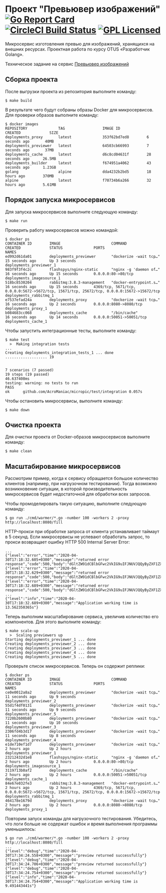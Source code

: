 # Проект "Превьювер изображений" [![Go Report Card](https://goreportcard.com/badge/github.com/AcroManiac/micropic)](https://goreportcard.com/report/github.com/AcroManiac/micropic) [![CircleCI Build Status](https://circleci.com/gh/AcroManiac/micropic.svg?style=shield)](https://circleci.com/gh/AcroManiac/micropic) [![GPL Licensed](https://img.shields.io/badge/license-GPL-green.svg)](https://raw.githubusercontent.com/AcroManiac/micropic/master/LICENSE)
Микросервис изготовления превью для изображений, хранящихся на внешних ресурсах. Проектная работа по курсу OTUS «Разработчик Golang».

Техническое задание на сервис [Превьювер изображений](https://github.com/OtusGolang/final_project/blob/master/03-image-previewer.md)

## Сборка проекта
После выгрузки проекта из репозитория выполните команду:

    $ make build

В результате чего будут собраны образы Docker для микросервисов. Для проверки образов выполните команду:

    $ docker images
    REPOSITORY              TAG                 IMAGE ID            CREATED             SIZE
    deployments_proxy       latest              353f62bd7ed8        6 seconds ago       40MB
    deployments_previewer   latest              64503cb66993        7 seconds ago       37MB
    deployments_cache       latest              d6c8cd04631f        28 seconds ago      26.5MB
    deployments_builder     latest              f674951a4062        43 seconds ago      1.23GB
    golang                  alpine              dda4232b2bd5        18 hours ago        370MB
    alpine                  latest              f70734b6a266        32 hours ago        5.61MB

## Порядок запуска микросервисов
Для запуска микросервисов выполните следующую команду:

    $ make run

Проверить работу микросервисов можно командой:

    $ docker ps
    CONTAINER ID        IMAGE                       COMMAND                  CREATED             STATUS              PORTS                                                                                        NAMES
    ed992d61da01        deployments_previewer       "dockerize -wait tcp…"   15 seconds ago      Up 3 seconds                                                                                                     deployments_previewer_1
    983f9f3f4c2c        flashspys/nginx-static      "nginx -g 'daemon of…"   16 seconds ago      Up 15 seconds       0.0.0.0:80->80/tcp                                                                           deployments_imagesource_1
    518bc8530204        rabbitmq:3.8.3-management   "docker-entrypoint.s…"   16 seconds ago      Up 15 seconds       4369/tcp, 5671/tcp, 0.0.0.0:5672->5672/tcp, 15671/tcp, 25672/tcp, 0.0.0.0:15672->15672/tcp   deployments_rabbitmq_1
    e7537efad24a        deployments_proxy           "dockerize -wait tcp…"   16 seconds ago      Up 2 seconds        0.0.0.0:8080->8080/tcp                                                                       deployments_proxy_1
    b084683cc068        deployments_cache           "/bin/cache"             16 seconds ago      Up 14 seconds       0.0.0.0:50051->50051/tcp                                                                     deployments_cache_1
    
Чтобы запустить интеграционные тесты, выполните команду:

    $ make test
      >  Making integration tests
    ...
    Creating deployments_integration_tests_1 ... done
    ................... 19
    
    
    7 scenarios (7 passed)
    19 steps (19 passed)
    46.637408ms
    testing: warning: no tests to run
    PASS
    ok  	github.com/AcroManiac/micropic/test/integration	0.057s

Чтобы остановить микросервисы, выполните команду:
    
    $ make down

## Очистка проекта
Для очистки проекта от Docker-образов микросервисов выполните команду:

    $ make clean


## Масштабирование микросервисов
Рассмотрим пример, когда к сервису обращается большое количество
клиентов (например, при нагрузочном тестировании).
Тогда возможно возникновение ситуации, в которой производительность
микросервисов будет недостаточной для обработки всех запросов.

Чтобы промоделировать такую ситуацию, выполните следующую команду:

    $ go run ./cmd/warmer/*.go -number 100 -workers 2 -proxy http://localhost:8080/fill

HTTP-прокси при обработке запроса от клиента устанавливает
таймаут в 5 секунд. Если микросервисы не успевают обработать
запрос, то прокси возвращает ошибку HTTP 500 Internal Server Error:

    ...
    {"level":"error","time":"2020-04-30T17:18:32.605+0300","message":"returned error response","code":500,"body":"dGltZW91dCBlbGFwc2VkIG9uIFJNUVJQQyByZXF1ZXN0IHNlbmRpbmc="}
    {"level":"error","time":"2020-04-30T17:18:32.629+0300","message":"returned error response","code":500,"body":"dGltZW91dCBlbGFwc2VkIG9uIFJNUVJQQyByZXF1ZXN0IHNlbmRpbmc="}
    {"level":"error","time":"2020-04-30T17:18:32.689+0300","message":"returned error response","code":500,"body":"dGltZW91dCBlbGFwc2VkIG9uIFJNUVJQQyByZXF1ZXN0IHNlbmRpbmc="}
    ...
    {"level":"info","time":"2020-04-30T17:18:32.689+0300","message":"Application working time is 13.562350365s"}

Теперь выполним масштабирование сервиса, увеличив количество
его компонентов. Для этого выполните команду:

    $ make scale-up
      >  Scaling previewers up
    Starting deployments_previewer_1 ... done
    Creating deployments_previewer_2 ... done
    Creating deployments_previewer_3 ... done
    Creating deployments_previewer_4 ... done
    Creating deployments_previewer_5 ... done
    
Проверьте список микросервисов. Теперь он содержит реплики:

    $ docker ps
    CONTAINER ID        IMAGE                       COMMAND                  CREATED             STATUS              PORTS                                                                                        NAMES
    ce0e0012a8a2        deployments_previewer       "dockerize -wait tcp…"   11 seconds ago      Up 9 seconds                                                                                                     deployments_previewer_2
    55d1f4df0131        deployments_previewer       "dockerize -wait tcp…"   11 seconds ago      Up 9 seconds                                                                                                     deployments_previewer_5
    7220b2600b80        deployments_previewer       "dockerize -wait tcp…"   11 seconds ago      Up 10 seconds                                                                                                    deployments_previewer_3
    2306fd4b3d17        deployments_previewer       "dockerize -wait tcp…"   11 seconds ago      Up 8 seconds                                                                                                     deployments_previewer_4
    e1de710ef1d7        deployments_previewer       "dockerize -wait tcp…"   2 hours ago         Up 2 hours                                                                                                       deployments_previewer_1
    23212432d1e8        flashspys/nginx-static      "nginx -g 'daemon of…"   2 hours ago         Up 2 hours          0.0.0.0:80->80/tcp                                                                           deployments_imagesource_1
    3119713b0af2        deployments_cache           "/bin/cache"             2 hours ago         Up 2 hours          0.0.0.0:50051->50051/tcp                                                                     deployments_cache_1
    84e67e032fe3        rabbitmq:3.8.3-management   "docker-entrypoint.s…"   2 hours ago         Up 2 hours          4369/tcp, 5671/tcp, 0.0.0.0:5672->5672/tcp, 15671/tcp, 25672/tcp, 0.0.0.0:15672->15672/tcp   deployments_rabbitmq_1
    464178e1679d        deployments_proxy           "dockerize -wait tcp…"   2 hours ago         Up 2 hours          0.0.0.0:8080->8080/tcp                                                                       deployments_proxy_1

Повторим запуск команды для нагрузочного тестирования.
Убедитесь, что логи больше не содержат ошибок и время
выполнения программы уменьшилось:

    $ go run ./cmd/warmer/*.go -number 100 -workers 2 -proxy http://localhost:8080/fill
    ...
    {"level":"debug","time":"2020-04-30T17:34:24.558+0300","message":"preview returned successfully"}
    {"level":"debug","time":"2020-04-30T17:34:24.706+0300","message":"preview returned successfully"}
    {"level":"debug","time":"2020-04-30T17:34:24.754+0300","message":"preview returned successfully"}
    {"level":"info","time":"2020-04-30T17:34:24.754+0300","message":"Application working time is 9.491443441s"}
